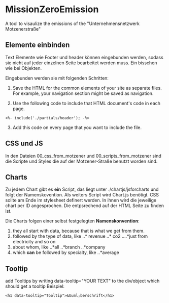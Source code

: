 
# MissionZeroEmission
A tool to visaulize the emissions of the "Unternehmensnetzwerk Motzenerstraße"

## Elemente einbinden
Text Elemente wie Footer und header können eingebunden werden, sodass sie nicht auf jeder einzelnen Seite bearbeitet werden muss. Ein bisschen wie bei Objekten.

Eingebunden werden sie mit folgenden Schritten:
1. Save the HTML for the common elements of your site as separate files. For example, your navigation section might be saved as navigation.

2. Use the following code to include that HTML document's code in each page.
```
<%- include('./partials/header'); -%>
```

3. Add this code on every page that you want to include the file.
## CSS und JS

In den Dateien 00_css_from_motzener und 00_scripts_from_motzener sind die Scripte und Styles die auf der Motzener-Straße benutzt worden sind.

## Charts
Zu jedem Chart gibt es **ein** Script, das liegt unter ./chartjs/jsforcharts und folgt der Namenskovention. Als weiters Script wird Chart.js benötigt.
CSS sollte am Ende im stylesheet definert werden.
In ihnen wird die jeweilige chart per ID angesprochen. Die entpsrechend auf der HTML Seite zu finden ist.

Die Charts folgen einer selbst festgelegten **Namenskonvention**:
1. they all start with data, because that is what we get from them.
2. followed by the type of data, like
..* revenue
..* co2
....*just from electricity and so on
3. about whom, like
..*all
..*branch
..*company
4. which **can** be followed by specialty, like 
..*average

## Tooltip
add Tooltips by writing data-tooltip="YOUR TEXT" to the div/object which should get a tooltip
Beispiel:
```
<h1 data-tooltip="Tooltip">&Uuml;berschrift</h1>
```
